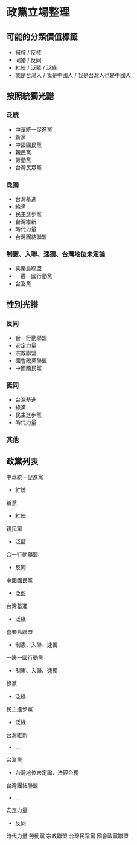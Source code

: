 # 政黨立場整理

## 可能的分類價值標籤

* 擁核 / 反核
* 同婚 / 反同
* 紅統 / 泛藍 / 泛綠
* 我是台灣人 / 我是中國人 / 我是台灣人也是中國人

## 按照統獨光譜
### 泛統
* 中華統一促進黨
* 新黨
* 中國國民黨
* 親民黨
* 勞動黨
* 台灣民眾黨

### 泛獨
* 台灣基進
* 綠黨
* 民主進步黨
* 台灣維新
* 時代力量
* 台灣團結聯盟

### 制憲、入聯、速獨、台灣地位未定論
* 喜樂島聯盟
* 一邊一國行動黨
* 台澎黨

## 性別光譜
### 反同
* 合一行動聯盟
* 安定力量
* 宗教聯盟
* 國會政黨聯盟
* 中國國民黨

### 挺同
* 台灣基進
* 綠黨
* 民主進步黨
* 時代力量

### 其他


## 政黨列表

中華統一促進黨
* 紅統

新黨
* 紅統

親民黨
* 泛藍

合一行動聯盟
* 反同

中國國民黨
* 泛藍

台灣基進
* 泛綠

喜樂島聯盟
* 制憲、入聯、速獨

一邊一國行動黨
* 制憲、入聯、速獨

綠黨
* 泛綠

民主進步黨
* 泛綠

台灣維新
* ...

台澎黨
* 台灣地位未定論、法理台獨

台灣團結聯盟
* ...

安定力量
 * 反同

時代力量
勞動黨
宗教聯盟
台灣民眾黨
國會政黨聯盟
